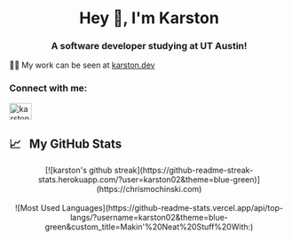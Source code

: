 <h1 align="center">Hey 👋, I'm Karston</h1>
<h3 align="center">A software developer studying at UT Austin!</h3>

👨‍💻 My work can be seen at [karston.dev](karston.dev)

<h3 align="left">Connect with me:</h3>
<p align="left">
<a href="https://linkedin.com/in/karstonkuciemba" target="blank"><img align="center" src="https://raw.githubusercontent.com/rahuldkjain/github-profile-readme-generator/master/src/images/icons/Social/linked-in-alt.svg" alt="karstonkuciemba" height="30" width="40" /></a>
</p>

## 📈 &nbsp; My GitHub Stats
<div align="center">
[![karston's github streak](https://github-readme-streak-stats.herokuapp.com/?user=karston02&theme=blue-green)](https://chrismochinski.com) <br /> <br />
![Most Used Languages](https://github-readme-stats.vercel.app/api/top-langs/?username=karston02&theme=blue-green&custom_title=Makin'%20Neat%20Stuff%20With:)
</div>
